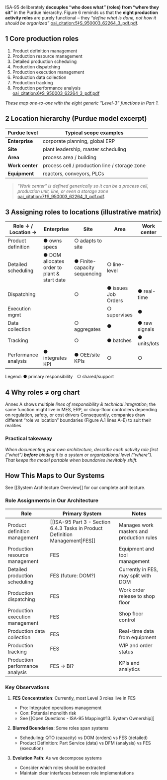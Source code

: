 
ISA-95 deliberately **decouples “who does what” (roles) from “where they sit”**
in the Purdue hierarchy.  Figure 6 reminds us that the **eight production
activity roles** are purely functional – they *“define what is done, not how it
should be organized”*  [oai_citation:5‡S_950003_62264_3_pdf.pdf](file-service://file-EvNgoVSnSuVbBHSqhDqddb).

## 1  Core production roles

1. Product definition management  
2. Production resource management  
3. Detailed production scheduling  
4. Production dispatching  
5. Production execution management  
6. Production data collection  
7. Production tracking  
8. Production performance analysis  [oai_citation:6‡S_950003_62264_3_pdf.pdf](file-service://file-EvNgoVSnSuVbBHSqhDqddb)

*These map one-to-one with the eight generic “Level-3” functions in Part 1.*

## 2  Location hierarchy (Purdue model excerpt)

| Purdue level | Typical scope examples |
|--------------|------------------------|
| **Enterprise** | corporate planning, global ERP |
| **Site** | plant leadership, master scheduling |
| **Area** | process area / building |
| **Work center** | process cell / production line / storage zone |
| **Equipment** | reactors, conveyors, PLCs |

> *“Work center” is defined generically so it can be a process cell,
> production unit, line, or even a storage zone*  [oai_citation:7‡S_950003_62264_3_pdf.pdf](file-service://file-EvNgoVSnSuVbBHSqhDqddb).

## 3  Assigning roles to locations   (illustrative matrix)

| Role ↓ / Location →  | Enterprise                                  | Site                         | Area                | Work center   |
| -------------------- | ------------------------------------------- | ---------------------------- | ------------------- | ------------- |
| Product definition   | ● owns specs                                | ○ adapts to site             |                     |               |
| Detailed scheduling  | ● DOM allocates order to plant & start date | ● Finite-capacity sequencing | ○ line-level        |               |
| Dispatching          |                                             | ○                            | ● issues Job Orders | ● real-time   |
| Execution mgmt       |                                             |                              | ○ supervises        | ●             |
| Data collection      |                                             | ○ aggregates                 | ●                   | ● raw signals |
| Tracking             |                                             | ○                            | ● batches           | ● units/lots  |
| Performance analysis | ● integrates KPI                            | ● OEE/site KPIs              | ○                   | ○             |

Legend: **●** primary responsibility ○ shared/support

## 4  Why roles ≠ org chart

Annex A shows multiple *lines of responsibility & technical integration*; the
same function might live in MES, ERP, or shop-floor controllers depending on
regulation, safety, or cost drivers
Consequently, companies draw different “role vs location” boundaries (Figure A.1
lines A–E) to suit their realities
### Practical takeaway  

*When documenting your own architecture, describe each activity role first
(“what”) **before** binding it to a system or organizational level (“where”).  
That keeps the model portable when boundaries inevitably shift.*


## How This Maps to Our Systems

See [[System Architecture Overview]] for our complete architecture.

### Role Assignments in Our Architecture

| Role | Primary System | Notes |
|------|---------------|--------|
| Product definition management | [[ISA-95 Part 3 - Section 6.4.3 Tasks in Product Definition Management\|FES]] | Manages work masters and production rules |
| Production resource management | FES | Equipment and tool management |
| Detailed production scheduling | FES (future: DOM?) | Currently in FES, may split with DOM |
| Production dispatching | FES | Work order release to shop floor |
| Production execution management | FES | Shop floor control |
| Production data collection | FES | Real-time data from equipment |
| Production tracking | FES | WIP and order status |
| Production performance analysis | FES → BI? | KPIs and analytics |

### Key Observations

1. **FES Concentration**: Currently, most Level 3 roles live in FES
   - Pro: Integrated operations management
   - Con: Potential monolith risk
   - See [[Open Questions - ISA-95 Mapping#13. System Ownership]]

2. **Blurred Boundaries**: Some roles span systems
   - Scheduling: QTO (capacity) vs DOM (orders) vs FES (detailed)
   - Product Definition: Part Service (data) vs DFM (analysis) vs FES (execution)

3. **Evolution Path**: As we decompose systems
   - Consider which roles should be extracted
   - Maintain clear interfaces between role implementations